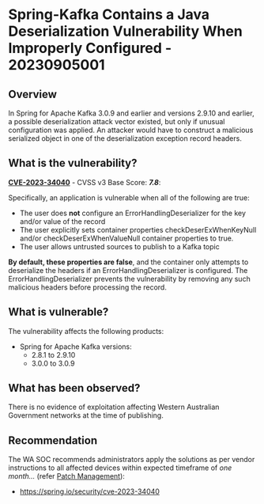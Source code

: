 # Spring-Kafka Contains a Java Deserialization Vulnerability  When Improperly Configured - 20230905001

## Overview

In Spring for Apache Kafka 3.0.9 and earlier and versions 2.9.10 and earlier, a possible deserialization attack vector existed, but only if unusual configuration was applied. An attacker would have to construct a malicious serialized object in one of the deserialization exception record headers.

## What is the vulnerability?

[**CVE-2023-34040**](https://nvd.nist.gov/vuln/detail/CVE-2023-34040) - CVSS v3 Base Score: ***7.8***:

Specifically, an application is vulnerable when all of the following are true:

-   The user does **not** configure an ErrorHandlingDeserializer for the key and/or value of the record
-   The user explicitly sets container properties checkDeserExWhenKeyNull and/or checkDeserExWhenValueNull container properties to true.
-   The user allows untrusted sources to publish to a Kafka topic

**By default, these properties are false**, and the container only attempts to deserialize the headers if an ErrorHandlingDeserializer is configured. The ErrorHandlingDeserializer prevents the vulnerability by removing any such malicious headers before processing the record.

## What is vulnerable?

The vulnerability affects the following products:

-   Spring for Apache Kafka versions:
    -   2.8.1 to 2.9.10
    -   3.0.0 to 3.0.9

## What has been observed?

There is no evidence of exploitation affecting Western Australian Government networks at the time of publishing.

## Recommendation

The WA SOC recommends administrators apply the solutions as per vendor instructions to all affected devices within expected timeframe of *one month...* (refer [Patch Management](../guidelines/patch-management.md)):

- <https://spring.io/security/cve-2023-34040>
